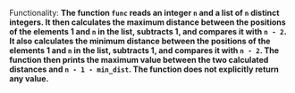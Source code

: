 Functionality: **The function `func` reads an integer `n` and a list of `n` distinct integers. It then calculates the maximum distance between the positions of the elements 1 and `n` in the list, subtracts 1, and compares it with `n - 2`. It also calculates the minimum distance between the positions of the elements 1 and `n` in the list, subtracts 1, and compares it with `n - 2`. The function then prints the maximum value between the two calculated distances and `n - 1 - min_dist`. The function does not explicitly return any value.**